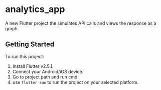# analytics_app

A new Flutter project the simulates API calls and views the response as a graph.

## Getting Started

To run this project:

1. Install Flutter v2.5.1.
2. Connect your Android/iOS device.
3. Go to project path and run cmd.
4. use `flutter run` to run the project on your selected platform.